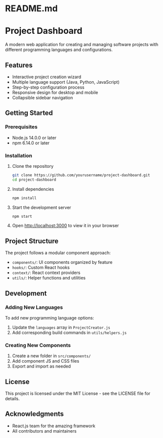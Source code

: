 # README.md
# Project Dashboard

A modern web application for creating and managing software projects with different programming languages and configurations.

## Features

- Interactive project creation wizard
- Multiple language support (Java, Python, JavaScript)
- Step-by-step configuration process
- Responsive design for desktop and mobile
- Collapsible sidebar navigation

## Getting Started

### Prerequisites

- Node.js 14.0.0 or later
- npm 6.14.0 or later

### Installation

1. Clone the repository
   ```bash
   git clone https://github.com/yourusername/project-dashboard.git
   cd project-dashboard
   ```

2. Install dependencies
   ```bash
   npm install
   ```

3. Start the development server
   ```bash
   npm start
   ```

4. Open [http://localhost:3000](http://localhost:3000) to view it in your browser

## Project Structure

The project follows a modular component approach:

- `components/`: UI components organized by feature
- `hooks/`: Custom React hooks
- `context/`: React context providers
- `utils/`: Helper functions and utilities

## Development

### Adding New Languages

To add new programming language options:

1. Update the `languages` array in `ProjectCreator.js`
2. Add corresponding build commands in `utils/helpers.js`

### Creating New Components

1. Create a new folder in `src/components/`
2. Add component JS and CSS files
3. Export and import as needed

## License

This project is licensed under the MIT License - see the LICENSE file for details.

## Acknowledgments

- React.js team for the amazing framework
- All contributors and maintainers